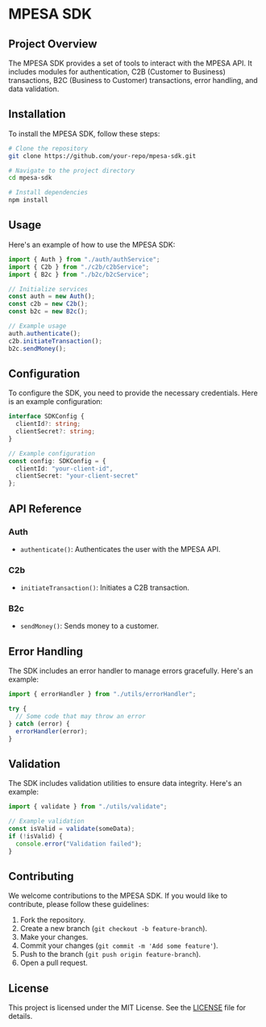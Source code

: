 # MPESA SDK

## Project Overview
The MPESA SDK provides a set of tools to interact with the MPESA API. It includes modules for authentication, C2B (Customer to Business) transactions, B2C (Business to Customer) transactions, error handling, and data validation.

## Installation
To install the MPESA SDK, follow these steps:

```bash
# Clone the repository
git clone https://github.com/your-repo/mpesa-sdk.git

# Navigate to the project directory
cd mpesa-sdk

# Install dependencies
npm install
```

## Usage
Here's an example of how to use the MPESA SDK:

```typescript
import { Auth } from "./auth/authService";
import { C2b } from "./c2b/c2bService";
import { B2c } from "./b2c/b2cService";

// Initialize services
const auth = new Auth();
const c2b = new C2b();
const b2c = new B2c();

// Example usage
auth.authenticate();
c2b.initiateTransaction();
b2c.sendMoney();
```

## Configuration
To configure the SDK, you need to provide the necessary credentials. Here is an example configuration:

```typescript
interface SDKConfig {
  clientId?: string;
  clientSecret?: string;
}

// Example configuration
const config: SDKConfig = {
  clientId: "your-client-id",
  clientSecret: "your-client-secret"
};
```

## API Reference
### Auth
- `authenticate()`: Authenticates the user with the MPESA API.

### C2b
- `initiateTransaction()`: Initiates a C2B transaction.

### B2c
- `sendMoney()`: Sends money to a customer.

## Error Handling
The SDK includes an error handler to manage errors gracefully. Here's an example:

```typescript
import { errorHandler } from "./utils/errorHandler";

try {
  // Some code that may throw an error
} catch (error) {
  errorHandler(error);
}
```

## Validation
The SDK includes validation utilities to ensure data integrity. Here's an example:

```typescript
import { validate } from "./utils/validate";

// Example validation
const isValid = validate(someData);
if (!isValid) {
  console.error("Validation failed");
}
```

## Contributing
We welcome contributions to the MPESA SDK. If you would like to contribute, please follow these guidelines:

1. Fork the repository.
2. Create a new branch (`git checkout -b feature-branch`).
3. Make your changes.
4. Commit your changes (`git commit -m 'Add some feature'`).
5. Push to the branch (`git push origin feature-branch`).
6. Open a pull request.

## License
This project is licensed under the MIT License. See the [LICENSE](LICENSE) file for details.
